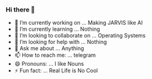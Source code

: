 ### Hi there 👋


- 🔭 I’m currently working on ... Making JARVIS like AI
- 🌱 I’m currently learning ... Nothing
- 👯 I’m looking to collaborate on ... Operating Systems
- 🤔 I’m looking for help with ... Nothing
- 💬 Ask me about ... Anything
- 📫 How to reach me: ... telegram
- 😄 Pronouns: ... I like Nouns
- ⚡ Fun fact: ... Real Life is No Cool

